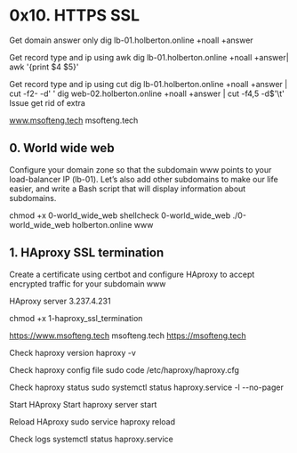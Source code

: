 # 0x10. HTTPS SSL
Get domain answer only
dig lb-01.holberton.online +noall +answer

Get record type and ip using awk
dig lb-01.holberton.online +noall +answer| awk '{print $4 $5}'

Get record type and ip using cut
dig lb-01.holberton.online +noall +answer | cut -f2- -d' '
dig web-02.holberton.online +noall +answer | cut -f4,5 -d$'\t'
Issue get rid of extra


www.msofteng.tech
msofteng.tech


## 0. World wide web
Configure your domain zone so that the subdomain www points to your load-balancer IP (lb-01). Let’s also add other subdomains to make our life easier, and write a Bash script that will display information about subdomains.

chmod +x 0-world_wide_web
shellcheck 0-world_wide_web
./0-world_wide_web holberton.online www


## 1. HAproxy SSL termination
Create a certificate using certbot and configure HAproxy to accept encrypted traffic for your subdomain www

HAproxy server  3.237.4.231

chmod +x 1-haproxy_ssl_termination

https://www.msofteng.tech
msofteng.tech
https://msofteng.tech

Check haproxy version
haproxy -v

Check haproxy config file
sudo code /etc/haproxy/haproxy.cfg

Check haproxy status
sudo systemctl status haproxy.service -l --no-pager

Start HAproxy
Start haproxy server start

Reload HAproxy
sudo service haproxy reload

Check logs
systemctl status haproxy.service
